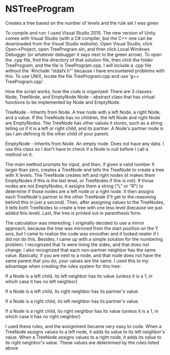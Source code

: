 # NSTreeProgram
Creates a tree based on the number of levels and the rule set I was given


To compile and run:
I used Visual Studio 2015. The new version of Unity comes with Visual Studio (with a C# compiler, but the C++ one can be downloaded from the Visual Studio website). Open Visual Studio, click Open->Project, open TreeProgram.sln, and then click Local Windows Debugger (or whatever debugger it says next to the green arrow). To open the .cpp file, find the directory of that solution file, then click the folder TreeProgram, and the file is TreeProgram.cpp. I will include a .cpp file without the '#include "stdafx.h"' because I have encountered problems with this. To use UNIX, locate the file TreeProgram.cpp and use 'g++ TreeProgram.cpp'.

How the script works, how the code is organized:
There are 3 classes: Node, TreeNode, and EmptyNode
Node - abstract class that has virtual functions to be implemented by Node and EmptyNode.

TreeNode - Inherits from Node. A tree node with a left Node, a right Node, and a value. If the TreeNode has no children, the left Node and right Node are EmptyNodes. The TreeNode  has other values it stores, such as a string telling us if it is a left or right child, and its partner. A Node's partner node is (as I am defining it) the other child of your parent. 

EmptyNode - Inherits from Node. An empty node. Does not have any data. I use this class so I don't have to check if a Node is null before I call a method on it. 

The main method prompts for input, and then, if given a valid number X larger than zero, creates a TreeNode and tells the TreeNode to create a tree with X levels. The TreeNode creates left and right nodes (it makes them EmptyNodes if this is the last level, or TreeNodes if this is not). If those nodes are not EmptyNodes, it assigns them a string ("L" or "R") to determine if those nodes are a left node or a right node. It then assigns each TreeNode's partner to the other TreeNode (I'll get to the reasoning behind this in just a second). Then, after assigning values to the TreeNodes, it tells both TreeNodes to create a tree with one less level (because we just added this level). Last, the tree is printed out in parenthesis form. 

The calculation was interesting. I originally decided to use a mirror approach, because the tree was mirrored from the start position on the Y axis, but I came to realize the code was smoother and it looked neater if I did not do this. Besides, I came up with a simple solution for the numbering problem. I recognized that 1s were lining the sides, and that does not change. I also recognized that each non-partner neighbor has the same value. Basically, if you are next to a node, and that node does not have the same parent that you do, your values are the same. I used this to my advantage when creating the rules system for this tree: 

If a Node is a left child, its left neighbor has its value (unless it is a 1, in which case it has no left neighbor)

If a Node is a left child, its right neighbor has its partner's value.

If a Node is a right child, its left neighbor has its partner's value.

If a Node is a right child, its right neighbor has its value (unless it is a 1, in which case it has no right neighbor)

I used these rules, and the assignment became very easy to code. When a TreeNode assigns values to a left node, it adds its value to its left neighbor's value. When a TreeNode assigns values to a right node, it adds its value to its right neighbor's value. These values are determined by the rules listed above













